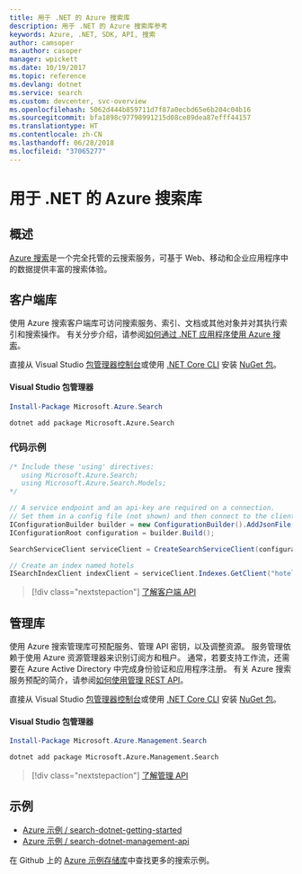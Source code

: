 ```yaml
---
title: 用于 .NET 的 Azure 搜索库
description: 用于 .NET 的 Azure 搜索库参考
keywords: Azure, .NET, SDK, API, 搜索
author: camsoper
ms.author: casoper
manager: wpickett
ms.date: 10/19/2017
ms.topic: reference
ms.devlang: dotnet
ms.service: search
ms.custom: devcenter, svc-overview
ms.openlocfilehash: 5062d444b859711d7f87a0ecbd65e6b204c04b16
ms.sourcegitcommit: bfa1898c97798991215d08ce89dea87efff44157
ms.translationtype: HT
ms.contentlocale: zh-CN
ms.lasthandoff: 06/28/2018
ms.locfileid: "37065277"
---
```

# <a name="azure-search-libraries-for-net"></a>用于 .NET 的 Azure 搜索库

## <a name="overview"></a>概述

[Azure 搜索](https://docs.microsoft.com/azure/search/search-what-is-azure-search)是一个完全托管的云搜索服务，可基于 Web、移动和企业应用程序中的数据提供丰富的搜索体验。

## <a name="client-library"></a>客户端库

使用 Azure 搜索客户端库可访问搜索服务、索引、文档或其他对象并对其执行索引和搜索操作。 有关分步介绍，请参阅[如何通过 .NET 应用程序使用 Azure 搜索](https://docs.microsoft.com/azure/search/search-howto-dotnet-sdk)。

直接从 Visual Studio [包管理器控制台][PackageManager]或使用 [.NET Core CLI][DotNetCLI] 安装 [NuGet 包](https://www.nuget.org/packages/Microsoft.Azure.Search)。

#### <a name="visual-studio-package-manager"></a>Visual Studio 包管理器

```powershell
Install-Package Microsoft.Azure.Search
```

```bash
dotnet add package Microsoft.Azure.Search
```

### <a name="code-example"></a>代码示例

```csharp
/* Include these 'using' directives:
   using Microsoft.Azure.Search;
   using Microsoft.Azure.Search.Models;
*/

// A service endpoint and an api-key are required on a connection.
// Set them in a config file (not shown) and then connect to the client.
IConfigurationBuilder builder = new ConfigurationBuilder().AddJsonFile("appsettings.json");
IConfigurationRoot configuration = builder.Build();

SearchServiceClient serviceClient = CreateSearchServiceClient(configuration);

// Create an index named hotels
ISearchIndexClient indexClient = serviceClient.Indexes.GetClient("hotels");

```

> [!div class="nextstepaction"]
> [了解客户端 API](/dotnet/api/overview/azure/search/client)


## <a name="management-library"></a>管理库

使用 Azure 搜索管理库可预配服务、管理 API 密钥，以及调整资源。 服务管理依赖于使用 Azure 资源管理器来识别订阅方和租户。 通常，若要支持工作流，还需要在 Azure Active Directory 中完成身份验证和应用程序注册。 有关 Azure 搜索服务预配的简介，请参阅[如何使用管理 REST API](https://docs.microsoft.com/rest/api/searchmanagement/search-howto-management-rest-api)。

直接从 Visual Studio [包管理器控制台][PackageManager]或使用 [.NET Core CLI][DotNetCLI] 安装 [NuGet 包](https://www.nuget.org/packages/Microsoft.Azure.Management.Search)。

#### <a name="visual-studio-package-manager"></a>Visual Studio 包管理器

```powershell
Install-Package Microsoft.Azure.Management.Search
```

```bash
dotnet add package Microsoft.Azure.Management.Search
```

> [!div class="nextstepaction"]
> [了解管理 API](/dotnet/api/overview/azure/search/management)

## <a name="samples"></a>示例

 + [Azure 示例 / search-dotnet-getting-started](https://github.com/Azure-Samples/search-dotnet-getting-started)
 + [Azure 示例 / search-dotnet-management-api](https://github.com/Azure-Samples/search-dotnet-management-api)

在 Github 上的 [Azure 示例存储库](https://github.com/Azure-Samples/)中查找更多的搜索示例。

[PackageManager]: https://docs.microsoft.com/nuget/tools/package-manager-console
[DotNetCLI]: https://docs.microsoft.com/dotnet/core/tools/dotnet-add-package
